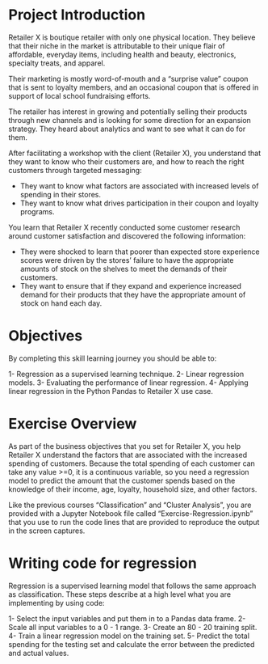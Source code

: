 # Project Introduction

Retailer X is boutique retailer with only one physical location. They believe that their niche in the market is attributable to their unique flair of affordable,
everyday items, including health and beauty, electronics, specialty treats, and apparel.

Their marketing is mostly word-of-mouth and a “surprise value” coupon that is sent to loyalty members, and an occasional coupon that is offered in support of local 
school fundraising efforts.

The retailer has interest in growing and potentially selling their products through new channels and is looking for some direction for an expansion strategy.
They heard about analytics and want to see what it can do for them.

After facilitating a workshop with the client (Retailer X), you understand that they want to know who their customers are, and how to reach the right customers
through targeted messaging:

- They want to know what factors are associated with increased levels of spending in their stores.
- They want to know what drives participation in their coupon and loyalty programs.

You learn that Retailer X recently conducted some customer research around customer satisfaction and discovered the following information:
- They were shocked to learn that poorer than expected store experience scores were driven by the stores’ failure to have the appropriate amounts of 
   stock on the shelves to meet the demands of their customers.
- They want to ensure that if they expand and experience increased demand for their products that they have the appropriate amount of stock on hand each day.



# Objectives
By completing this skill learning journey you should be able to:

1- Regression as a supervised learning technique.
2- Linear regression models.
3- Evaluating the performance of linear regression.
4- Applying linear regression in the Python Pandas to Retailer X use case.


# Exercise Overview
As part of the business objectives that you set for Retailer X, you help Retailer X understand the factors that are associated with the increased spending of customers. Because the total spending of each customer can take any value >=0, it is a continuous variable, so you need a regression model to predict the amount that the customer spends based on the knowledge of their income, age, loyalty, household size, and other factors.

Like the previous courses “Classification” and “Cluster Analysis”, you are provided with a Jupyter Notebook file called “Exercise-Regression.ipynb” that you use to run the code lines that are provided to reproduce the output in the screen captures.



# Writing code for regression

Regression is a supervised learning model that follows the same approach as classification. These steps describe at a high level what you are implementing by using code:

1- Select the input variables and put them in to a Pandas data frame.
2- Scale all input variables to a 0 - 1 range.
3- Create an 80 - 20 training split.
4- Train a linear regression model on the training set.
5- Predict the total spending for the testing set and calculate the error between the predicted and actual values.
